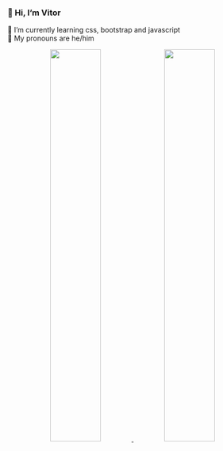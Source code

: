 ### **👋 Hi, I’m Vitor**

🌱 I’m currently learning css, bootstrap and javascript<br>
🎃 My pronouns are he/him

<div align="center">
  <a href="https://github.com/thenextbunny">
  <img width="45%" src="https://github-readme-stats.vercel.app/api?username=thenextbunny&show_icons=true&theme=dracula&include_all_commits=true&count_private=true"/>
  <img width="45%" src="https://github-readme-stats.vercel.app/api/top-langs/?username=thenextbunny&layout=compact&theme=dracula"/>
</div>
